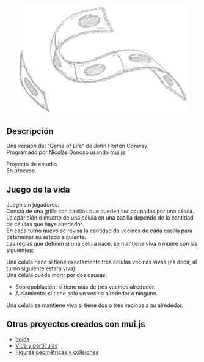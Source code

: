 <p align="center">
  <!-- <a href="http://nestjs.com/" target="blank"><img src="https://nestjs.com/img/logo-small.svg" width="200" alt="Nest Logo" /></a> -->
  <img src="Penates27.png"  width="450" alt="Juego de la vida"/>
</p>


## Descripción
Una versión del "Game of Life" de John Horton Conway.    
Programado por Nicolás Donoso usando <a href='https://github.com/muinicomuiser/mui-js'>mui.js</a>  

Proyecto de estudio       
En proceso      

## Juego de la vida
Juego sin jugadores.      
Consta de una grilla con casillas que pueden ser ocupadas por una célula.     
La aparición o muerte de una célula en una casilla depende de la cantidad de células que haya alrededor.      
En cada turno nuevo se revisa la cantidad de vecinos de cada casilla para determinar su estado siguiente.     
Las reglas que definen si una célula nace, se mantiene viva o muere son las siguientes:     

Una célula nace si tiene exactamente tres células vecinas vivas (es decir, al turno siguiente estará viva).      
Una célula puede morir por dos causas:      
  -    Sobrepoblación: si tiene más de tres vecinos alrededor.     
  -    Aislamiento: si tiene solo un vecino alrededor o ninguno.  
    
Una célula se mantiene viva si tiene dos o tres vecinos a su alrededor.   

## Otros proyectos creados con mui.js
- <a href="https://muinicomuiser.github.io/boids" target="_blank">boids</a>
- <a href="https://muinicomuiser.github.io/Vida-y-particulas/" target="_blank">Vida y partículas</a>
- <a href="https://muinicomuiser.github.io/mui-js/" target="_blank">Figuras geométricas y colisiones</a>

 
